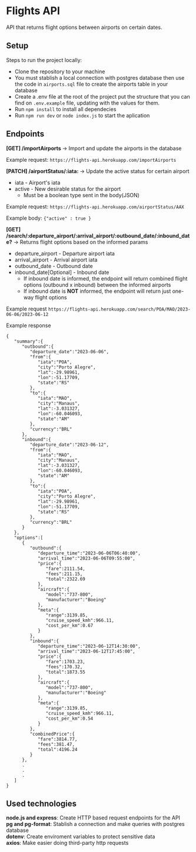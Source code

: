 # Flights API
API that returns flight options between airports on certain dates.

## Setup
Steps to run the project locally:
 - Clone the repository to your machine
 - You must stablish a local connection with postgres database then use the code in `airports.sql` file to create the airports table in your database
 - Create a .env file at the root of the project put the structure that you can find on `.env.example` file, updating with the values for them.
 - Run `npm install` to install all dependecies
 - Run `npm run dev` or `node index.js` to start the aplication

## Endpoints
<b>[GET] /importAirports </b> &rarr; Import and update the airports in the database
	
Example request: `https://flights-api.herokuapp.com/importAirports`

<b>[PATCH] /airportStatus/:iata: </b> &rarr; Update the active status for certain airport
- iata - Airport's iata
- active - New desirable status for the airport
	- Must be a boolean type sent in the body(JSON)

Example request: `https://flights-api.herokuapp.com/airportStatus/AAX`

Example body: `{"active" : true }`

<b>[GET] /search/:departure_airport/:arrival_airport/:outbound_date/:inbound_date?</b> &rarr; Returns flight options based on the informed params

- departure_airport - Departure airport iata
- arrival_airport - Arrival airport iata
- outbound_date - Outbound date
- inbound_date[Optional] - Inbound date
	- If inbound date is informed, the endpoint will return combined flight options (outbound x inbound) between the informed airports
	 - If inbound date is <b>NOT</b> informed, the endpoint will return just one-way flight options

Example request
`https://flights-api.herokuapp.com/search/POA/MAO/2023-06-06/2023-06-12`

Example response

```
{
   "summary":{
      "outbound":{
         "departure_date":"2023-06-06",
         "from":{
            "iata":"POA",
            "city":"Porto Alegre",
            "lat":-29.98961,
            "lon":-51.17709,
            "state":"RS"
         },
         "to":{
            "iata":"MAO",
            "city":"Manaus",
            "lat":-3.031327,
            "lon":-60.046093,
            "state":"AM"
         },
         "currency":"BRL"
      },
      "inbound":{
         "departure_date":"2023-06-12",
         "from":{
            "iata":"MAO",
            "city":"Manaus",
            "lat":-3.031327,
            "lon":-60.046093,
            "state":"AM"
         },
         "to":{
            "iata":"POA",
            "city":"Porto Alegre",
            "lat":-29.98961,
            "lon":-51.17709,
            "state":"RS"
         },
         "currency":"BRL"
      }
   },
   "options":[
      {
         "outbound":{
            "departure_time":"2023-06-06T06:40:00",
            "arrival_time":"2023-06-06T09:55:00",
            "price":{
               "fare":2111.54,
               "fees":211.15,
               "total":2322.69
            },
            "aircraft":{
               "model":"737-800",
               "manufacturer":"Boeing"
            },
            "meta":{
               "range":3139.85,
               "cruise_speed_kmh":966.11,
               "cost_per_km":0.67
            }
         },
         "inbound":{
            "departure_time":"2023-06-12T14:30:00",
            "arrival_time":"2023-06-12T17:45:00",
            "price":{
               "fare":1703.23,
               "fees":170.32,
               "total":1873.55
            },
            "aircraft":{
               "model":"737-800",
               "manufacturer":"Boeing"
            },
            "meta":{
               "range":3139.85,
               "cruise_speed_kmh":966.11,
               "cost_per_km":0.54
            }
         },
         "combinedPrice":{
            "fare":3814.77,
            "fees":381.47,
            "total":4196.24
         }
      },
      .
      .
      .
   ]
}
```

## Used technologies

<b>node.js and express</b>: Create HTTP based request endpoints for the API</br>
<b>pg and pg-format</b>: Stablish a connection and make queries with postgres database</br>
<b>dotenv</b>: Create enviroment variables to protect sensitive data</br>
<b>axios</b>: Make easier doing third-party http requests
